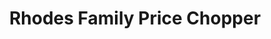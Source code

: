 ---
title: "Rhodes Family Price Chopper"
url: /branson/rhodes-family-price-chopper/
shop: Supermarkt
---